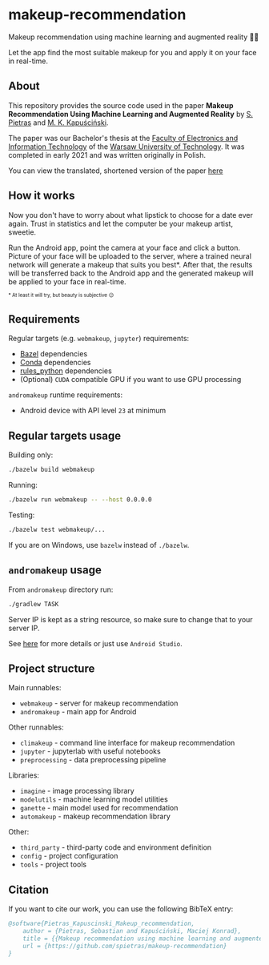 # makeup-recommendation

Makeup recommendation using machine learning and augmented reality 💄💅

Let the app find the most suitable makeup for you and apply it on your face in real-time.

## About

This repository provides the source code used in the paper
**Makeup Recommendation Using Machine Learning and Augmented Reality**
by [S. Pietras](https://github.com/spietras)
and [M. K. Kapuściński](https://github.com/Daraniel1000).

The paper was our Bachelor's thesis at the
[Faculty of Electronics and Information Technology](https://www.elka.pw.edu.pl/eng)
of the
[Warsaw University of Technology](https://www.pw.edu.pl/engpw).
It was completed in early 2021 and was written originally in Polish.

You can view the translated, shortened version of the paper
[here](https://spietras.github.io/makeup-recommendation)

## How it works

Now you don't have to worry about what lipstick to choose for a date ever again.
Trust in statistics and let the computer be your makeup artist, sweetie.

Run the Android app, point the camera at your face and click a button. 
Picture of your face will be uploaded to the server, 
where a trained neural network will generate a makeup that suits you best*.
After that, the results will be transferred back to the Android app
and the generated makeup will be applied to your face in real-time.

<sub><sup>* At least it will try, but beauty is subjective 😉</sup></sub>

## Requirements

Regular targets (e.g. ```webmakeup```, ```jupyter```) requirements:
- [Bazel](https://www.bazel.build/) dependencies
- [Conda](https://docs.conda.io/projects/conda/en/latest/user-guide/install/#system-requirements) dependencies
- [rules_python](https://github.com/bazelbuild/rules_python) dependencies
- (Optional) ```CUDA``` compatible GPU if you want to use GPU processing

```andromakeup``` runtime requirements:
- Android device with API level ```23``` at minimum

## Regular targets usage

Building only:

```sh
./bazelw build webmakeup
```

Running:

```sh
./bazelw run webmakeup -- --host 0.0.0.0
```

Testing:

```sh
./bazelw test webmakeup/...
```

If you are on Windows, use ```bazelw``` instead of ```./bazelw```.

## ```andromakeup``` usage

From ```andromakeup``` directory run:

```bash
./gradlew TASK
```

Server IP is kept as a string resource, so make sure to change that to your server IP.

See [here](https://developer.android.com/studio/build/building-cmdline) for more details or just use ```Android Studio```.

## Project structure

Main runnables:
- ```webmakeup``` - server for makeup recommendation
- ```andromakeup``` - main app for Android

Other runnables:
- ```climakeup``` - command line interface for makeup recommendation
- ```jupyter``` - jupyterlab with useful notebooks
- ```preprocessing``` - data preprocessing pipeline

Libraries:
- ```imagine``` - image processing library
- ```modelutils``` - machine learning model utilities
- ```ganette``` - main model used for recommendation
- ```automakeup``` - makeup recommendation library

Other:
- ```third_party``` - third-party code and environment definition
- ```config``` - project configuration
- ```tools``` - project tools

## Citation

If you want to cite our work, you can use the following BibTeX entry:

```bibtex
@software{Pietras_Kapuscinski_Makeup_recommendation,
    author = {Pietras, Sebastian and Kapuściński, Maciej Konrad},
    title = {{Makeup recommendation using machine learning and augmented reality}},
    url = {https://github.com/spietras/makeup-recommendation}
}
```
